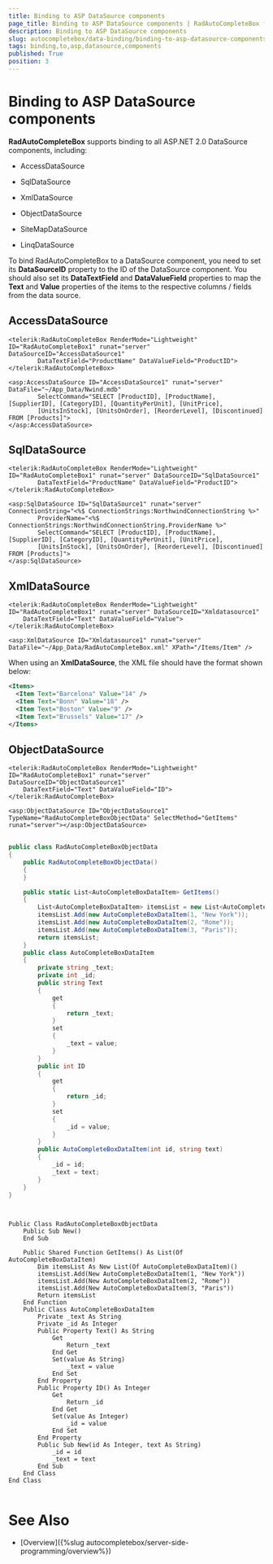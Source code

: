 ```yaml
---
title: Binding to ASP DataSource components
page_title: Binding to ASP DataSource components | RadAutoCompleteBox for ASP.NET AJAX Documentation
description: Binding to ASP DataSource components
slug: autocompletebox/data-binding/binding-to-asp-datasource-components
tags: binding,to,asp,datasource,components
published: True
position: 3
---
```


# Binding to ASP DataSource components



**RadAutoCompleteBox** supports binding to all ASP.NET 2.0 DataSource components, including:

* AccessDataSource

* SqlDataSource

* XmlDataSource

* ObjectDataSource

* SiteMapDataSource

* LinqDataSource

To bind RadAutoCompleteBox to a DataSource component, you need to set its **DataSourceID** property to the ID of the DataSource component. You should also set its **DataTextField** and **DataValueField** properties to map the **Text** and **Value** properties of the items to the respective columns / fields from the data source.

## AccessDataSource

````ASPNET
<telerik:RadAutoCompleteBox RenderMode="Lightweight" ID="RadAutoCompleteBox1" runat="server" DataSourceID="AccessDataSource1"
		DataTextField="ProductName" DataValueField="ProductID">
</telerik:RadAutoCompleteBox>

<asp:AccessDataSource ID="AccessDataSource1" runat="server" DataFile="~/App_Data/Nwind.mdb"
		SelectCommand="SELECT [ProductID], [ProductName], [SupplierID], [CategoryID], [QuantityPerUnit], [UnitPrice], 
		[UnitsInStock], [UnitsOnOrder], [ReorderLevel], [Discontinued] FROM [Products]">
</asp:AccessDataSource>
````



## SqlDataSource

````ASPNET
<telerik:RadAutoCompleteBox RenderMode="Lightweight" ID="RadAutoCompleteBox1" runat="server" DataSourceID="SqlDataSource1"
		DataTextField="ProductName" DataValueField="ProductID">
</telerik:RadAutoCompleteBox>

<asp:SqlDataSource ID="SqlDataSource1" runat="server" ConnectionString="<%$ ConnectionStrings:NorthwindConnectionString %>"
		ProviderName="<%$ ConnectionStrings:NorthwindConnectionString.ProviderName %>"
		SelectCommand="SELECT [ProductID], [ProductName], [SupplierID], [CategoryID], [QuantityPerUnit], [UnitPrice], 
		[UnitsInStock], [UnitsOnOrder], [ReorderLevel], [Discontinued] FROM [Products]">
</asp:SqlDataSource>	
````



## XmlDataSource

````ASPNET
<telerik:RadAutoCompleteBox RenderMode="Lightweight" ID="RadAutoCompleteBox1" runat="server" DataSourceID="Xmldatasource1"
	DataTextField="Text" DataValueField="Value">
</telerik:RadAutoCompleteBox>

<asp:XmlDataSource ID="Xmldatasource1" runat="server" DataFile="~/App_Data/RadAutoCompleteBox.xml" XPath="/Items/Item" />
````



When using an **XmlDataSource**, the XML file should have the format shown below:

````XML
<Items>
  <Item Text="Barcelona" Value="14" />
  <Item Text="Bonn" Value="18" />
  <Item Text="Boston" Value="9" />
  <Item Text="Brussels" Value="17" />
</Items>
````



## ObjectDataSource

````ASPNET
<telerik:RadAutoCompleteBox RenderMode="Lightweight" ID="RadAutoCompleteBox1" runat="server" DataSourceID="ObjectDataSource1"
	DataTextField="Text" DataValueField="ID">
</telerik:RadAutoCompleteBox>
		
<asp:ObjectDataSource ID="ObjectDataSource1" TypeName="RadAutoCompleteBoxObjectData" SelectMethod="GetItems"
runat="server"></asp:ObjectDataSource>
````





````C#
	
public class RadAutoCompleteBoxObjectData
{
	public RadAutoCompleteBoxObjectData()
	{
	}

	public static List<AutoCompleteBoxDataItem> GetItems()
	{
		List<AutoCompleteBoxDataItem> itemsList = new List<AutoCompleteBoxDataItem>(); 
		itemsList.Add(new AutoCompleteBoxDataItem(1, "New York")); 
		itemsList.Add(new AutoCompleteBoxDataItem(2, "Rome")); 
		itemsList.Add(new AutoCompleteBoxDataItem(3, "Paris"));
		return itemsList;
	}
	public class AutoCompleteBoxDataItem
	{
		private string _text; 
		private int _id;
		public string Text 
		{ 
			get 
			{ 
				return _text; 
			} 
			set 
			{ 
				_text = value; 
			} 
		}
		public int ID 
		{ 
			get 
			{ 
				return _id; 
			} 
			set 
			{ 
				_id = value; 
			} 
		}
		public AutoCompleteBoxDataItem(int id, string text) 
		{
			_id = id; 
			_text = text; 
		}
	}
}
	
````
````VB.NET
	
Public Class RadAutoCompleteBoxObjectData
	Public Sub New()
	End Sub

	Public Shared Function GetItems() As List(Of AutoCompleteBoxDataItem)
		Dim itemsList As New List(Of AutoCompleteBoxDataItem)()
		itemsList.Add(New AutoCompleteBoxDataItem(1, "New York"))
		itemsList.Add(New AutoCompleteBoxDataItem(2, "Rome"))
		itemsList.Add(New AutoCompleteBoxDataItem(3, "Paris"))
		Return itemsList
	End Function
	Public Class AutoCompleteBoxDataItem
		Private _text As String
		Private _id As Integer
		Public Property Text() As String
			Get
				Return _text
			End Get
			Set(value As String)
				_text = value
			End Set
		End Property
		Public Property ID() As Integer
			Get
				Return _id
			End Get
			Set(value As Integer)
				_id = value
			End Set
		End Property
		Public Sub New(id As Integer, text As String)
			_id = id
			_text = text
		End Sub
	End Class
End Class
	
````


# See Also

 * [Overview]({%slug autocompletebox/server-side-programming/overview%})
